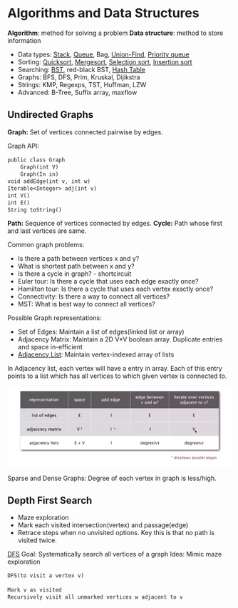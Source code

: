 # Algorithms and Data Structures

**Algorithm**: method for solving a problem
**Data structure**: method to store information

* Data types: [Stack](/src/Stack.java), [Queue](/src/Queue.java), Bag, [Union-Find](/src/QuickUnionUF.java), [Priority queue](/src/MaxPriorityQueue.java)
* Sorting: [Quicksort](/src/sorting/Quick.java), [Mergesort](/src/sorting/Merge.java), [Selection sort](/src/sorting/Selection.java), [Insertion sort](/src/sorting/Insertion.java)
* Searching: [BST](/src/BST.java), red-black BST, [Hash Table](/analysis/hashing.md)
* Graphs: BFS, DFS, Prim, Kruskal, Dijikstra
* Strings: KMP, Regexps, TST, Huffman, LZW
* Advanced: B-Tree, Suffix array, maxflow

## Undirected Graphs

**Graph:** Set of vertices connected pairwise by edges.

Graph API:

```
public class Graph
	Graph(int V)
	Graph(In in)
void addEdge(int v, int w)
Iterable<Integer> adj(int v)
int V()
int E()
String toString()
```

**Path:** Sequence of vertices connected by edges.
**Cycle:** Path whose first and last vertices are same.

Common graph problems:

* Is there a path between vertices x and y?
* What is shortest path between x and y?
* Is there a cycle in graph? - shortcircuit
* Euler tour: Is there a cycle that uses each edge exactly once?
* Hamilton tour: Is there a cycle that uses each vertex exactly once?
* Connectivity: Is there a way to connect all vertices?
* MST: What is best way to connect all vertices?

Possible Graph representations:

* Set of Edges: Maintain a list of edges(linked list or array)
* Adjacency Matrix: Maintain a 2D V*V boolean array. Duplicate entries and space in-efficient
* [Adjacency List](/src/graphs/Graph.java): Maintain vertex-indexed array of lists

In Adjacency list, each vertex will have a entry in array. Each of this entry points to a list which has all vertices to which given vertex is connected to.

![Graph representations time complexiety](/assets/graph_representation_tc.png)

Sparse and Dense Graphs: Degree of each vertex in graph is less/high.

## Depth First Search

* Maze exploration
* Mark each visited intersection(vertex) and passage(edge)
* Retrace steps when no unvisited options. Key this is that no path is visited twice.

[DFS](/src/graphs/Paths.java)
Goal: Systematically search all vertices of a graph
Idea: Mimic maze exploration

```
DFS(to visit a vertex v)

Mark v as visited
Recursively visit all unmarked vertices w adjacent to v
```

